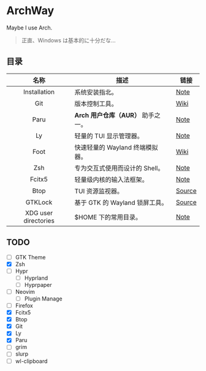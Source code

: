 # ArchWay

Maybe I use Arch.

> 正直、Windows は基本的に十分だな…

## 目录

<!-- Fallback route: Note > Wiki > Source(GitHub etc.) > Package/AUR -->

| 名称 | 描述 | 链接 |
|:-:|-|-|
| Installation | 系统安装指北。 | [Note](note/installation.md) |
| Git | 版本控制工具。 | [Wiki](https://wiki.archlinux.org/title/Git) |
| Paru | **Arch 用户仓库（AUR）** 助手之一。 | [Note](note/paru.md) |
| Ly | 轻量的 TUI 显示管理器。 | [Note](note/ly.md) |
| Foot | 快速轻量的 Wayland 终端模拟器。 | [Wiki](https://wiki.archlinux.org/title/Foot) |
| Zsh | 专为交互式使用而设计的 Shell。 | [Note](note/zsh.md) |
| Fcitx5 | 轻量级内核的输入法框架。 | [Note](note/fcitx5.md) |
| Btop | TUI 资源监视器。 | [Source](https://github.com/aristocratos/btop) |
| GTKLock | 基于 GTK 的 Wayland 锁屏工具。 | [Source](https://github.com/jovanlanik/gtklock) |
| XDG user directories | $HOME 下的常用目录。 | [Note](note/xdg-user-dirs.md) |

## TODO

- [ ] GTK Theme
- [x] Zsh
- [ ] Hypr
    - [ ] Hyprland
    - [ ] Hyprpaper
- [ ] Neovim
    - [ ] Plugin Manage
- [ ] Firefox
- [x] Fcitx5
- [x] Btop
- [x] Git
- [x] Ly
- [x] Paru
- [ ] grim
- [ ] slurp
- [ ] wl-clipboard
